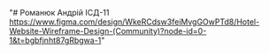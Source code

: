 "# Романюк Андрій ІСД-11 https://www.figma.com/design/WkeRCdsw3feiMvgGOwPTd8/Hotel-Website-Wireframe-Design-(Community)?node-id=0-1&t=bgbfjnht87gRbgwa-1" 
